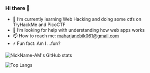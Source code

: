 ### Hi there 👋


- 🌱 I’m currently learning Web Hacking and doing some ctfs on TryHackMe and PicoCTF
- 🤔 I’m looking for help with understanding how web apps works
- 📫 How to reach me: maharjanebik061@gmail.com
- ⚡ Fun fact: Am I ...fun?

![NickName-AM's GitHub stats](https://github-readme-stats.vercel.app/api?username=NickName-AM&show_icons=true&theme=dark)

![Top Langs](https://github-readme-stats.vercel.app/api/top-langs/?username=NickName-AM&layout=compact&theme=dark)